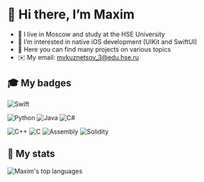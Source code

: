 # 👋 Hi there, I’m Maxim
- 🏫 I live in Moscow and study at the HSE University
- 👀 I’m interested in native iOS development (UIKit and SwiftUI)
- 💎 Here you can find many projects on various topics
- ✉️ My email: mvkuznetsov_3@edu.hse.ru


## 🎓 My badges
![Swift](https://img.shields.io/badge/swift-gray?style=for-the-badge&logo=swift&logoColor=red)

![Python](https://img.shields.io/badge/python-3670A0?style=for-the-badge&logo=python&logoColor=ffdd54)
![Java](https://img.shields.io/badge/java-%23ED8B00.svg?style=for-the-badge&logo=java&logoColor=white)
![C#](https://img.shields.io/badge/c%23-%23239120.svg?style=for-the-badge&logo=c-sharp&logoColor=white)

![C++](https://img.shields.io/badge/c++-%2300599C.svg?style=for-the-badge&logo=c%2B%2B&logoColor=white)
![C](https://img.shields.io/badge/c-blueviolet?style=for-the-badge&logo=c&logoColor=white)
![Assembly](https://img.shields.io/badge/assembly-critical?style=for-the-badge&logo=gnu&logoColor=white)
![Solidity](https://img.shields.io/badge/solidity-white?style=for-the-badge&logo=solidity&logoColor=black)

<!---
Maxim424/Maxim424 is a ✨ special ✨ repository because its `README.md` (this file) appears on your GitHub profile.
You can click the Preview link to take a look at your changes.
--->

## 📌 My stats

![Maxim's top languages](https://github-readme-stats.vercel.app/api/top-langs/?username=Maxim424&theme=blue-green)
